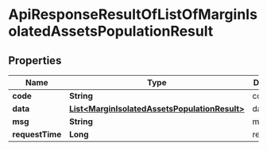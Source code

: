 

# ApiResponseResultOfListOfMarginIsolatedAssetsPopulationResult


## Properties

| Name | Type | Description | Notes |
|------------ | ------------- | ------------- | -------------|
|**code** | **String** | code |  [optional] |
|**data** | [**List&lt;MarginIsolatedAssetsPopulationResult&gt;**](MarginIsolatedAssetsPopulationResult.md) | data |  [optional] |
|**msg** | **String** | msg |  [optional] |
|**requestTime** | **Long** | requestTime |  [optional] |



